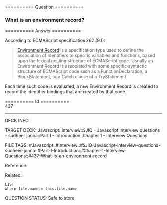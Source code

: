 ========== Question ==========  

### What is an environment record?  

========== Answer ==========  

According to ECMAScript specification 262 (9.1):

> [Environment Record](https://262.ecma-international.org/12.0/#sec-environment-records)
> is a specification type used to define the association of Identifiers to
> specific variables and functions, based upon the lexical nesting structure of
> ECMAScript code. Usually an Environment Record is associated with some
> specific syntactic structure of ECMAScript code such as a FunctionDeclaration,
> a BlockStatement, or a Catch clause of a TryStatement.

Each time such code is evaluated, a new Environment Record is created to record
the identifier bindings that are created by that code.

========== Id ==========  
437

---

DECK INFO

TARGET DECK: Javascript::Interview::SJIQ - Javascript interview questions - sudheer jonna::Part I - Introduction::Chapter 1 - Interview Questions

FILE TAGS: #Javascript::#Interview::#SJIQ-Javascript-interview-questions-sudheer-jonna::#Part-I-Introduction::#Chapter-1-Interview-Questions::#437-What-is-an-environment-record

Reference:

Related:

```dataview
LIST
where file.name = this.file.name
```

QUESTION STATUS: Safe to store
